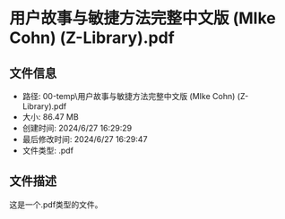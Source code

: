 ﻿# 用户故事与敏捷方法完整中文版 (MIke Cohn) (Z-Library).pdf

## 文件信息
- 路径: 00-temp\用户故事与敏捷方法完整中文版 (MIke Cohn) (Z-Library).pdf
- 大小: 86.47 MB
- 创建时间: 2024/6/27 16:29:29
- 最后修改时间: 2024/6/27 16:29:47
- 文件类型: .pdf

## 文件描述
这是一个.pdf类型的文件。

